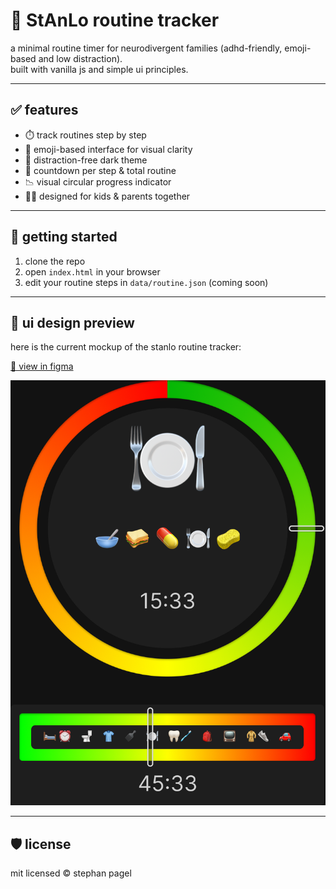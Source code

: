 # 🧠 StAnLo routine tracker

a minimal routine timer for neurodivergent families (adhd-friendly, emoji-based and low distraction).  
built with vanilla js and simple ui principles.

---

## ✅ features

- ⏱️ track routines step by step  
- 🧩 emoji-based interface for visual clarity  
- 🔕 distraction-free dark theme  
- 📲 countdown per step & total routine  
- 📉 visual circular progress indicator  
- 👨‍👧 designed for kids & parents together

---

## 🚀 getting started

1. clone the repo  
2. open `index.html` in your browser  
3. edit your routine steps in `data/routine.json` (coming soon)

---

## 🎨 ui design preview

here is the current mockup of the stanlo routine tracker:

[🔗 view in figma](https://www.figma.com/design/FQOkz9Az51I9tvS8McgFW4/StAnLo-Routine-Tracker?node-id=0-1&t=uLHWlVn3BEDWICJr-1)

![ui design mockup](/design/stanlo_routine_tracker_mockup_v1.png)

---

## 🛡️ license

mit licensed © stephan pagel
